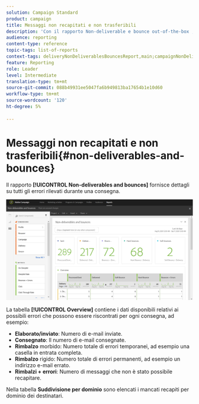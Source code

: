 ```yaml
---
solution: Campaign Standard
product: campaign
title: Messaggi non recapitati e non trasferibili
description: 'Con il rapporto Non-deliverable e bounce out-of-the-box , scopri gli errori che possono verificarsi alla consegna. '
audience: reporting
content-type: reference
topic-tags: list-of-reports
context-tags: deliveryNonDeliverablesBouncesReport,main;campaignNonDeliverablesBouncesReport,main;programNonDeliverablesBouncesReport,main
feature: Reporting
role: Leader
level: Intermediate
translation-type: tm+mt
source-git-commit: 088b49931ee5047fa6b949813ba17654b1e10d60
workflow-type: tm+mt
source-wordcount: '120'
ht-degree: 5%

---
```



# Messaggi non recapitati e non trasferibili{#non-deliverables-and-bounces}

Il rapporto **[!UICONTROL Non-deliverables and bounces]** fornisce dettagli su tutti gli errori rilevati durante una consegna.

![](assets/delivery_reports_7.png)

La tabella **[!UICONTROL Overview]** contiene i dati disponibili relativi ai possibili errori che possono essere riscontrati per ogni consegna, ad esempio:

* **Elaborato/inviato**: Numero di e-mail inviate.
* **Consegnato**: Il numero di e-mail consegnate.
* **Rimbalzo** morbido: Numero totale di errori temporanei, ad esempio una casella in entrata completa.
* **Rimbalzo** rigido: Numero totale di errori permanenti, ad esempio un indirizzo e-mail errato.
* **Rimbalzi + errori**: Numero di messaggi che non è stato possibile recapitare.

Nella tabella **Suddivisione per dominio** sono elencati i mancati recapiti per dominio dei destinatari.

